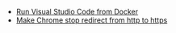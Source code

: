 * [Run Visual Studio Code from Docker](./Run%20Visual%20Studio%20Code%20from%20Docker.md)
* [Make Chrome stop redirect from http to https](./Make%20Chrome%20stop%20redirect%20from%20http%20to%20https.md)
